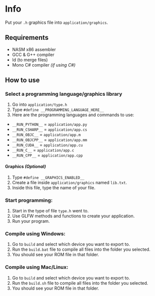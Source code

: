 # Info

Put your `.h` graphics file into `application/graphics`.

## Requirements

* NASM x86 assembler
* GCC & G++ compiler
* ld (to merge files)
* Mono C# compiler <i>(if using C#)</i>

## How to use

### Select a programming language/graphics library

1. Go into `application/type.h`
2. Type `#define __PROGRAMMING_LANGUAGE_HERE__`
3. Here are the programming languages and commands to use:
* `__RUN_PYTHON__` = `application/app.py`
* `__RUN_CSHARP__` = `application/app.cs`
* `__RUN_OBJC__` = `application/app.m`
* `__RUN_OBJCPP__` = `application/app.mm`
* `__RUN_CUDA__` = `application/app.cu`
* `__RUN_C__` = `application/app.c`
* `__RUN_CPP__` = `application/app.cpp`

#### Graphics <i>(Optional)</i>
1. Type `#define __GRAPHICS_ENABLED__`
2. Create a file inside `application/graphics` named `lib.txt`.
3. Inside this file, type the name of your file.

### Start programming:

1. Start in the type of file `type.h` went to.
2. Use GLFW methods and functions to create your application.
3. Run your program.

### Compile using Windows:

1. Go to `build` and select which device you want to export to.
2. Run the `build.bat` file to compile all files into the folder you selected.
3. You should see your ROM file in that folder.

### Compile using Mac/Linux:

1. Go to `build` and select which device you want to export to.
2. Run the `build.sh` file to compile all files into the folder you selected.
3. You should see your ROM file in that folder.
